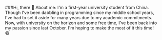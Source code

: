 ###Hi, there 👋
About me: I'm a first-year university student from China. Though I've been dabbling in programming since my middle school years, I've had to set it aside for many years due to my academic commitments. Now, with university on the horizon and some free time, I've been back into my passion since last October. I'm hoping to make the most of it this time! 😄

<!--
**HonestLiu/HonestLiu** is a ✨ _special_ ✨ repository because its `README.md` (this file) appears on your GitHub profile.

Here are some ideas to get you started:

- 🔭 I’m currently working on ...
- 🌱 I’m currently learning ...
- 👯 I’m looking to collaborate on ...
- 🤔 I’m looking for help with ...
- 💬 Ask me about ...
- 📫 How to reach me: ...
- 😄 Pronouns: ...
- ⚡ Fun fact: ...
-->
